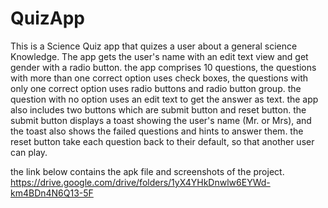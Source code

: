 # QuizApp
This is a Science Quiz app that quizes a user about a general science Knowledge.
The app gets the user's name with an edit text view and get gender with a radio button.
the app comprises 10 questions, the questions with more than one correct option uses check boxes, 
the questions with only one correct option uses radio buttons and radio button group.
the question with no option uses an edit text to get the answer as text.
the app also includes two buttons which are submit button and reset button.
the submit button displays a toast showing the user's name (Mr. or Mrs), and 
the toast also shows the failed questions and hints to answer them.
the reset button take each question back to their default, so that another user can play.

the link below contains the apk file and screenshots of the project.
https://drive.google.com/drive/folders/1yX4YHkDnwlw6EYWd-km4BDn4N6Q13-5F
